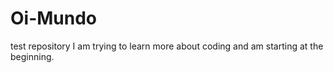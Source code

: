 # Oi-Mundo
test repository
I am trying to learn more about coding and am starting at the beginning.
